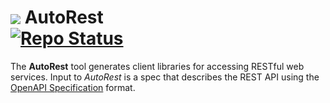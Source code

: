 # <img align="center" src="./docs/images/logo.png">  AutoRest <br>[![Repo Status](http://img.shields.io/travis/Azure/autorest/dev.svg?style=flat-square&label=build)](https://travis-ci.org/Azure/autorest)


The **AutoRest** tool generates client libraries for accessing RESTful web services. Input to *AutoRest* is a spec that describes the REST API using the [OpenAPI Specification](https://github.com/OAI/OpenAPI-Specification) format.
